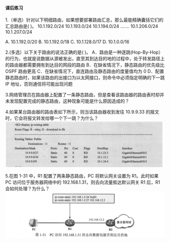 #### 课后练习

1.（单选）针对以下明细路由，如果想要部署路由汇总，那么最能精确囊括它们的汇总路由是( )。
10.1.192.0/24
10.1.193.0/24
10.1.194.0/24
.......
10.1.206.0/24
10.1.207.0/24


A. 10.1.192.0/20
B. 10.1.192.0/18
C. 10.1.128.0/17
D. 10.1.0.0/16


2.(多选）以下关于路由的说法正确的是( )。
A．路由是一种逐跳(Hop-By-Hop）的行为，也就是说数据从源被发出，直至其到达目的地的过程中，处于转发路径上的路由器都需要拥有到达目的网段的路由
B．在缺省情况下，静态路由的优先级比 OSPF 路由更高
C．在缺省情况下，直连路由及静态路由的度量值均为 0
D．配置静态路由时，如果该路由的出接口为以太网接口，则命令中必须指定明确的下一跳 IP 地址，否则通信将可能出现问题

3.网络管理员在路由器上配置了一条静态路由，但是查看该路由器的路由表时却并未发现配置完成的静态路由，这种现象可能是什么原因造成的？

4.如果某台路由器的路由表如下所示，则当该路由器收到发往 10.9.9.33 的报文时，它会将报文转发给哪一个下一跳？为什么？
![1.32](../pics/1.32.png)

5.在图 1-31 中，R1 配置了两条静态路由，PC 将默认网关设置为 R1。此时如果 PC 访问位于服务器网络中的 192.168.1.31，则去向流量抵达默认网关 R1 后，R1 会如何处理？为什么？
![1.33](../pics/1.33.png)
